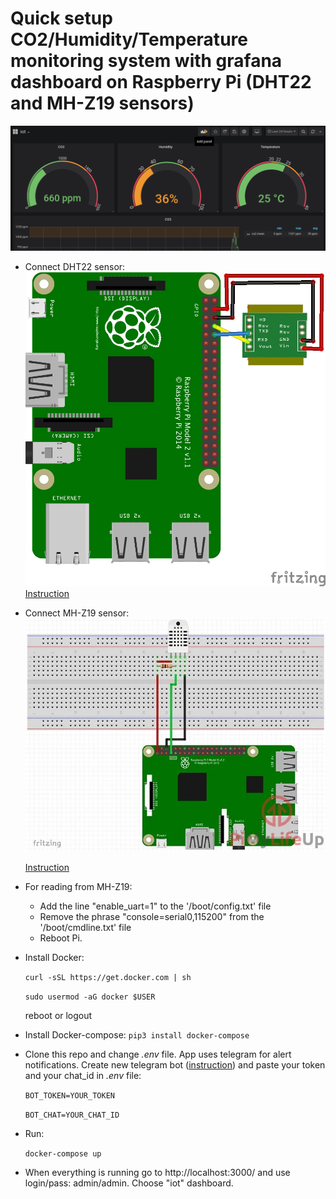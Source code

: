 # Quick setup CO2/Humidity/Temperature monitoring system with grafana dashboard on Raspberry Pi (DHT22 and MH-Z19 sensors)

![Alt](./img/Dashboard.png "Dashboard")

- Connect DHT22 sensor:
  ![Alt](./img/DHT22.jpeg "DHT22")
  [Instruction](https://pimylifeup.com/ "Instruction")
- Connect MH-Z19 sensor:
  ![Alt](./img/MHZ19.jpg "MHZ19")
  
  [Instruction](https://monitorserviceatelierueda.blogspot.com/2018/11/how-to-measure-room-co2-concentration.html "Instruction")
- For reading from MH-Z19:

  * Add the line "enable_uart=1" to the '/boot/config.txt' file
  * Remove the phrase "console=serial0,115200" from the '/boot/cmdline.txt' file
  * Reboot Pi.

- Install Docker:

  `curl -sSL https://get.docker.com | sh`

  `sudo usermod -aG docker $USER`

  reboot or logout

- Install Docker-compose:
  `pip3 install docker-compose`

- Clone this repo and change *.env* file. App uses telegram for alert notifications. Create new telegram bot ([instruction](https://docs.microsoft.com/en-us/azure/bot-service/bot-service-channel-connect-telegram?view=azure-bot-service-4.0)) and paste your token and your chat_id in *.env* file:

  `BOT_TOKEN=YOUR_TOKEN`
  
  `BOT_CHAT=YOUR_CHAT_ID`

- Run:

  `docker-compose up`

- When everything is running go to http://localhost:3000/ and use login/pass: admin/admin. Choose "iot" dashboard.
